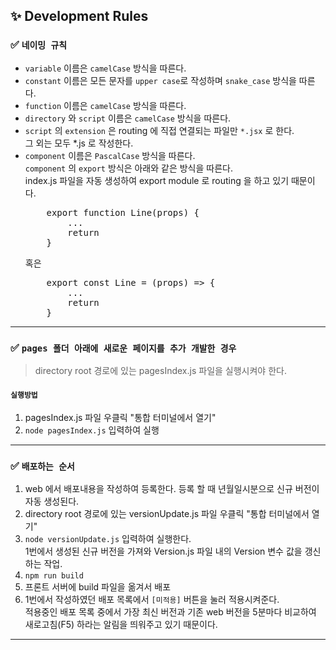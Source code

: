 ## ✨ Development Rules

### ✅ `네이밍 규칙`

- `variable` 이름은 `camelCase` 방식을 따른다.
- `constant` 이름은 모든 문자를 `upper case`로 작성하며 `snake_case` 방식을 따른다.
- `function` 이름은 `camelCase` 방식을 따른다.
- `directory` 와 `script` 이름은 `camelCase` 방식을 따른다.
- `script` 의 `extension` 은 routing 에 직접 연결되는 파일만 `*.jsx` 로 한다.<br>그 외는 모두 \*.js 로 작성한다.
- `component` 이름은 `PascalCase` 방식을 따른다.<br>`component` 의 `export` 방식은 아래와 같은 방식을 따른다.<br>index.js 파일을 자동 생성하여 export module 로 routing 을 하고 있기 때문이다.
  <pre>
      export function Line(props) {
          ...
          return
      }
  </pre>
  혹은
  <pre>
      export const Line = (props) => {
          ...
          return
      }
  </pre>

---

### ✅ `pages 폴더 아래에 새로운 페이지를 추가 개발한 경우`

> directory root 경로에 있는 pagesIndex.js 파일을 실행시켜야 한다.

#### `실행방법`

1. pagesIndex.js 파일 우클릭 "통합 터미널에서 열기"
2. `node pagesIndex.js` 입력하여 실행

---

### ✅ `배포하는 순서`

1. web 에서 배포내용을 작성하여 등록한다. 등록 할 때 년월일시분으로 신규 버전이 자동 생성된다.
2. directory root 경로에 있는 versionUpdate.js 파일 우클릭 "통합 터미널에서 열기"
3. `node versionUpdate.js` 입력하여 실행한다. <br> 1번에서 생성된 신규 버전을 가져와 Version.js 파일 내의 Version 변수 값을 갱신하는 작업.
4. `npm run build`
5. 프론트 서버에 build 파일을 옮겨서 배포
6. 1번에서 작성하였던 배포 목록에서 `[미적용]` 버튼을 눌러 적용시켜준다.<br>적용중인 배포 목록 중에서 가장 최신 버전과 기존 web 버전을 5분마다 비교하여 새로고침(F5) 하라는 알림을 띄워주고 있기 때문이다.

---
